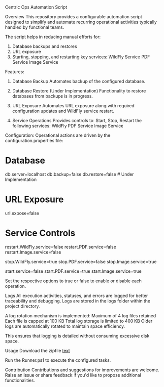 Centric Ops Automation Script

Overview
This repository provides a configurable automation script designed to simplify and automate recurring operational activities typically handled by functional teams.

The script helps in reducing manual efforts for:
1. Database backups and restores
2. URL exposure
3. Starting, stopping, and restarting key services:
    WildFly Service
    PDF Service
    Image Service

Features: 

1. Database Backup
   Automates backup of the configured database.

2. Database Restore (Under Implementation)
   Functionality to restore databases from backups is in progress.

3. URL Exposure
   Automates URL exposure along with required configuration updates and WildFly service restart.

4. Service Operations
   Provides controls to:
   Start, Stop, Restart the following services:
   WildFly
   PDF Service
   Image Service


Configuration: 
Operational actions are driven by the configuration.properties file:

# Database
db.server=localhost
db.backup=false
db.restore=false  # Under Implementation

# URL Exposure
url.expose=false

# Service Controls
restart.WildFly.service=false
restart.PDF.service=false      
restart.Image.service=false

stop.WildFly.service=true
stop.PDF.service=false
stop.Image.service=true

start.service=false
start.PDF.service=true
start.Image.service=true

Set the respective options to true or false to enable or disable each operation.


Logs
All execution activities, statuses, and errors are logged for better traceability and debugging.
Logs are stored in the logs folder within the project directory.

A log rotation mechanism is implemented:
Maximum of 4 log files retained
Each file is capped at 100 KB
Total log storage is limited to 400 KB
Older logs are automatically rotated to maintain space efficiency.

This ensures that logging is detailed without consuming excessive disk space.

Usage
Download the zipfile [text](https://github.com/Jcpandey58/centric-ops/archive/refs/heads/main.zip)

Run the Runner.ps1 to execute the configured tasks.


Contribution
Contributions and suggestions for improvements are welcome.
Raise an issue or share feedback if you'd like to propose additional functionalities.